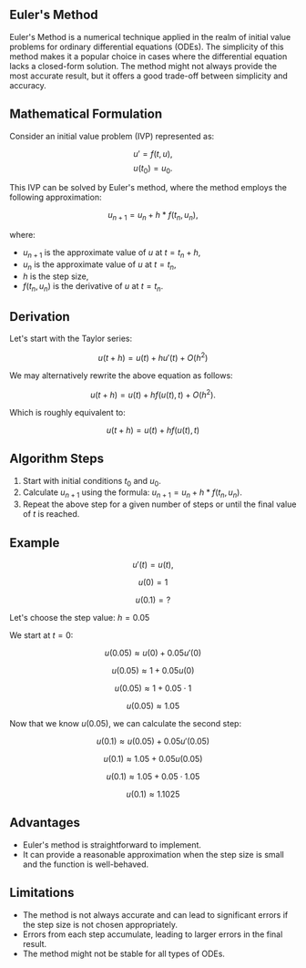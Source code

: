## Euler's Method

Euler's Method is a numerical technique applied in the realm of initial value problems for ordinary differential equations (ODEs). The simplicity of this method makes it a popular choice in cases where the differential equation lacks a closed-form solution. The method might not always provide the most accurate result, but it offers a good trade-off between simplicity and accuracy.

## Mathematical Formulation

Consider an initial value problem (IVP) represented as:

$$u' = f(t, u),$$
$$u(t_0) = u_0.$$

This IVP can be solved by Euler's method, where the method employs the following approximation:

$$u_{n+1} = u_n + h*f(t_n, u_n),$$

where:
- $u_{n+1}$ is the approximate value of $u$ at $t = t_n + h$,
- $u_n$ is the approximate value of $u$ at $t = t_n$,
- $h$ is the step size,
- $f(t_n, u_n)$ is the derivative of $u$ at $t = t_n$.

## Derivation

Let's start with the Taylor series:

$$ u(t+h)=u(t)+h u'(t) + O(h^2) $$

We may alternatively rewrite the above equation as follows:

$$ u(t+h)=u(t)+ h f(u(t),t)+ O(h^2).$$

Which is roughly equivalent to:

$$ u(t+h)=u(t)+ h f(u(t),t)$$

## Algorithm Steps

1. Start with initial conditions $t_0$ and $u_0$.
2. Calculate $u_{n+1}$ using the formula: $u_{n+1} = u_n + h*f(t_n, u_n)$.
3. Repeat the above step for a given number of steps or until the final value of $t$ is reached.

## Example

$$ u'(t)=u(t),$$

$$ u(0)=1$$

$$u(0.1)=?$$

Let's choose the step value: $h = 0.05$

We start at $t=0$:

$$  u(0.05) \approx u(0)+0.05u'(0) $$

$$  u(0.05) \approx1+0.05u(0) $$

$$  u(0.05) \approx1+0.05 \cdot 1 $$

$$  u(0.05) \approx 1.05 $$

Now that we know $u(0.05)$, we can calculate the second step:

$$  u(0.1) \approx u(0.05)+0.05u'(0.05) $$

$$  u(0.1) \approx1.05+0.05u(0.05) $$

$$  u(0.1) \approx1.05+0.05 \cdot 1.05 $$

$$  u(0.1) \approx 1.1025 $$

## Advantages

- Euler's method is straightforward to implement.
- It can provide a reasonable approximation when the step size is small and the function is well-behaved.

## Limitations

- The method is not always accurate and can lead to significant errors if the step size is not chosen appropriately.
- Errors from each step accumulate, leading to larger errors in the final result.
- The method might not be stable for all types of ODEs.
